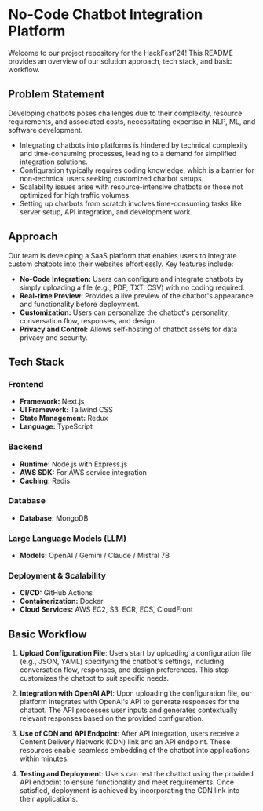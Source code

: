 # No-Code Chatbot Integration Platform

Welcome to our project repository for the HackFest'24! This README provides an overview of our solution approach, tech stack, and basic workflow.

## Problem Statement

Developing chatbots poses challenges due to their complexity, resource requirements, and associated costs, necessitating expertise in NLP, ML, and software development. 
- Integrating chatbots into platforms is hindered by technical complexity and time-consuming processes, leading to a demand for simplified integration solutions. 
- Configuration typically requires coding knowledge, which is a barrier for non-technical users seeking customized chatbot setups. 
- Scalability issues arise with resource-intensive chatbots or those not optimized for high traffic volumes.
- Setting up chatbots from scratch involves time-consuming tasks like server setup, API integration, and development work.

## Approach

Our team is developing a SaaS platform that enables users to integrate custom chatbots into their websites effortlessly. Key features include:
- **No-Code Integration:** Users can configure and integrate chatbots by simply uploading a file (e.g., PDF, TXT, CSV) with no coding required.
- **Real-time Preview:** Provides a live preview of the chatbot's appearance and functionality before deployment.
- **Customization:** Users can personalize the chatbot's personality, conversation flow, responses, and design.
- **Privacy and Control:** Allows self-hosting of chatbot assets for data privacy and security.

## Tech Stack

### Frontend
- **Framework:** Next.js
- **UI Framework:** Tailwind CSS
- **State Management:** Redux
- **Language:** TypeScript

### Backend
- **Runtime:** Node.js with Express.js
- **AWS SDK:** For AWS service integration
- **Caching:** Redis

### Database
- **Database:** MongoDB

### Large Language Models (LLM)
- **Models:** OpenAI / Gemini / Claude / Mistral 7B

### Deployment & Scalability
- **CI/CD:** GitHub Actions
- **Containerization:** Docker
- **Cloud Services:** AWS EC2, S3, ECR, ECS, CloudFront

## Basic Workflow


1. **Upload Configuration File**: Users start by uploading a configuration file (e.g., JSON, YAML) specifying the chatbot's settings, including conversation flow, responses, and design preferences. This step customizes the chatbot to suit specific needs.

2. **Integration with OpenAI API**: Upon uploading the configuration file, our platform integrates with OpenAI's API to generate responses for the chatbot. The API processes user inputs and generates contextually relevant responses based on the provided configuration.

3. **Use of CDN and API Endpoint**: After API integration, users receive a Content Delivery Network (CDN) link and an API endpoint. These resources enable seamless embedding of the chatbot into applications within minutes.

4. **Testing and Deployment**: Users can test the chatbot using the provided API endpoint to ensure functionality and meet requirements. Once satisfied, deployment is achieved by incorporating the CDN link into their applications.
